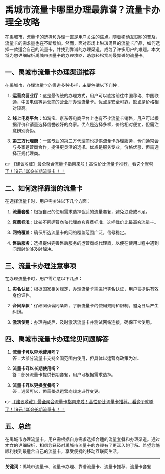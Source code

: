 # 禹城市流量卡哪里办理最靠谱？流量卡办理全攻略

在禹城市，流量卡的选择和办理一直是用户关注的焦点。随着移动互联网的普及，流量卡的需求量也在不断增加。然而，面对市场上琳琅满目的流量卡产品，如何选择一款适合自己的流量卡，并找到靠谱的办理渠道，成为了许多用户的难题。本文将为您详细解析禹城市流量卡的办理攻略，助您轻松找到最靠谱的流量卡。

## 一、禹城市流量卡办理渠道推荐

在禹城市，办理流量卡的渠道多种多样，主要包括以下几种：

1. **运营商营业厅**：这是最传统的办理方式，用户可以直接前往中国移动、中国联通、中国电信等运营商的营业厅办理流量卡。优点是安全可靠，缺点是价格相对较高。

2. **线上电商平台**：如淘宝、京东等电商平台上也有不少流量卡销售，用户可以根据评价和销量选择信誉较好的商家。优点是选择多样，价格相对便宜，但需注意辨别真伪。

3. **第三方代理商**：一些专业的第三方代理商也提供流量卡办理服务，他们通常会与多家运营商合作，提供更灵活的选择。优点是服务专业，价格优惠，但需选择正规代理商。

👉 [【建议收藏】最全聚合流量卡指南来啦！高性价比流量卡推荐，看这个就够了！19元 100G长期流量卡 ！！](https://bit.ly/Liuliangka)

## 二、如何选择靠谱的流量卡

在选择流量卡时，用户需关注以下几个方面：

1. **流量套餐**：根据自己的使用需求选择合适的流量套餐，避免浪费或不足。

2. **资费标准**：比较不同运营商和代理商的资费标准，选择性价比最高的流量卡。

3. **网络覆盖**：确保所选流量卡的网络覆盖范围广泛，信号稳定。

4. **售后服务**：选择提供完善售后服务的运营商或代理商，以便在使用过程中遇到问题时能够及时解决。

## 三、流量卡办理注意事项

在办理流量卡时，用户需注意以下几点：

1. **实名认证**：根据国家相关规定，办理流量卡需进行实名认证，用户需提供有效身份证件。

2. **合同条款**：仔细阅读合同条款，了解流量卡的使用规则和限制，避免日后产生纠纷。

3. **激活使用**：办理完成后，及时激活流量卡并测试网络连接，确保正常使用。

## 四、禹城市流量卡办理常见问题解答

1. **流量卡可以异地使用吗？**  
   答：大部分流量卡支持全国范围内使用，但具体以运营商政策为准。

2. **流量卡可以长期使用吗？**  
   答：部分流量卡提供长期套餐，用户可根据需求选择。

3. **流量卡可以更换套餐吗？**  
   答：通常可以，但需根据运营商规定进行变更。

👉 [【建议收藏】最全聚合流量卡指南来啦！高性价比流量卡推荐，看这个就够了！19元 100G长期流量卡 ！！](https://bit.ly/Liuliangka)

## 五、总结

在禹城市办理流量卡，用户需根据自身需求选择合适的流量套餐和办理渠道。通过本文的详细解析，相信您已经对禹城市流量卡的办理有了更深入的了解。希望您能顺利找到最适合自己的流量卡，享受便捷的移动互联网生活。

---

**关键词**：禹城市流量卡、流量卡办理、靠谱流量卡、流量卡推荐、流量卡套餐